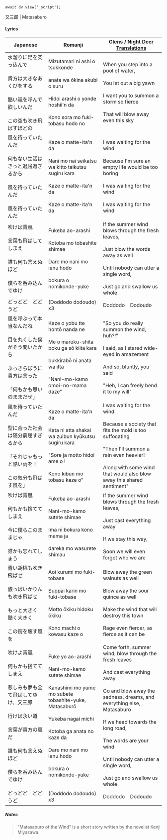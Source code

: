 ```dataviewjs
await dv.view('_script');
```
又三郎 | Matasaburo
#### Lyrics

| Japanese                                                                                                           | Romanji                                                                                                                                                                                                                                       | [Glens / Night Deer Translations](https://twitter.com/NightDeerTL)                                                                                                                                                                                                                                                           |
| ------------------------------------------------------------------------------------------------------------------ | --------------------------------------------------------------------------------------------------------------------------------------------------------------------------------------------------------------------------------------------- | ---------------------------------------------------------------------------------------------------------------------------------------------------------------------------------------------------------------------------------------------------------------------------------------------------------------------------- |
| 水溜りに足を突っ込んで<br><br>貴方は大きなあくびをする<br><br>酷い嵐を呼んで欲しいんだ<br><br>この空も吹き飛ばすほどの                                            | Mizutamari ni ashi o tsukkonde<br><br>anata wa ōkina akubi o suru<br><br>Hidoi arashi o yonde hoshii'n da<br><br>Kono sora mo fuki-tobasu hodo no                                                                                             | When you step into a pool of water,<br><br>You let out a big yawn<br><br>I want you to summon a storm so fierce<br><br>That will blow away even this sky                                                                                                                                                                     |
| 風を待っていたんだ<br><br>何もない生活はきっと退屈過ぎるから<br><br>風を待っていたんだ<br><br>風を待っていたんだ                                               | Kaze o matte-ita'n da<br><br>Nani mo nai seikatsu wa kitto taikutsu sugiru kara<br><br>Kaze o matte-ita'n da<br><br>Kaze o matte-ita'n da                                                                                                     | I was waiting for the wind<br><br>Because I'm sure an empty life would be too boring<br><br>I was waiting for the wind<br><br>I was waiting for the wind                                                                                                                                                                     |
| 吹けば青嵐<br><br>言葉も飛ばしてしまえ<br><br>誰も何も言えぬほど<br><br>僕らを呑み込んでゆけ                                                         | Fukeba ao-arashi<br><br>Kotoba mo tobashite shimae<br><br>Dare mo nani mo ienu hodo<br><br>bokura o nomikonde-yuke                                                                                                                            | If the summer wind blows through the fresh leaves,<br><br>Just blow the words away as well<br><br>Until nobody can utter a single word,<br><br>Just go and swallow us whole                                                                                                                                                  |
| どっどど　どどうど                                                                                                          | (Doddodo dodoudo) x3                                                                                                                                                                                                                          | Doddodo    Dodoudo                                                                                                                                                                                                                                                                                                           |
| 風を呼ぶって本当なんだね<br><br>目を丸くした僕がそう聞いたから<br><br>ぶっきらぼうに貴方は言った<br><br>「何もかも思いのままだぜ」                                      | Kaze o yobu tte hontō nanda ne<br><br>Me o maruku-shita boku ga sō kiita kara<br><br>bukkirabō ni anata wa itta<br><br>"Nani-mo-kamo omoi-no-mama daze"                                                                                       | "So you do really summon the wind, huh?!"<br><br>I said, as I stared wide-eyed in amazement<br><br>And so, bluntly, you said<br><br>"Heh, I can freely bend it to my will"                                                                                                                                                   |
| 風を待っていたんだ<br><br>型に合った社会は随分窮屈すぎるから<br><br>「それじゃもっと酷い雨を！<br><br>この気分も飛ばす風を」                                         | Kaze o matte-ita'n da<br><br>Kata ni atta shakai wa zuibun kyūkutsu sugiru kara<br><br>"Sore ja motto hidoi ame o !<br><br>Kono kibun mo tobasu kaze o"                                                                                       | I was waiting for the wind<br><br>Because a society that fits the mold is too suffocating<br><br>"Then I'll summon a rain even heavier!<br><br>Along with some wind that would also blow away this shared sentiment"                                                                                                         |
| 吹けば青嵐<br><br>何もかも捨ててしまえ<br><br>今に僕らこのままじゃ<br><br>誰かも忘れてしまう                                                         | Fukeba ao-arashi<br><br>Nani-mo-kamo sutete shimae<br><br>Ima ni bokura kono mama ja<br><br>dareka mo wasurete shimau                                                                                                                         | If the summer wind blows through the fresh leaves,<br><br>Just cast everything away<br><br>If we stay this way,<br><br>Soon we will even forget who we are                                                                                                                                                                   |
| 青い胡桃も吹き飛ばせ<br><br>酸っぱいかりんも吹き飛ばせ<br><br>もっと大きく　酷く大きく<br><br>この街を壊す風を                                                | Aoi kurumi mo fuki-tobase<br><br>Suppai karin mo fuki-tobase<br><br>Motto ōkiku hidoku ōkiku<br><br>Kono machi o kowasu kaze o                                                                                                                | Blow away the green walnuts as well<br><br>Blow away the sour quince as well<br><br>Make the wind that will destroy this town<br><br>Rage even fiercer, as fierce as it can be                                                                                                                                               |
| 吹けよ青嵐<br><br>何もかも捨ててしまえ<br><br>悲しみも夢も全て飛ばしてゆけ、又三郎<br><br>行けば永い道<br><br>言葉が貴方の風だ<br><br>誰も何も言えぬほど<br><br>僕らを呑み込んでゆけ | Fuke yo ao-arashi<br><br>Nani-mo-kamo sutete shimae<br><br>Kanashimi mo yume mo subete tobashite-yuke, Matasaburō<br><br>Yukeba nagai michi<br><br>Kotoba ga anata no kaze da<br><br>Dare mo nani mo ienu hodo<br><br>bokura o nomikonde-yuke | Come forth, summer wind; blow through the fresh leaves<br><br>And cast everything away<br><br>Go and blow away the sadness, dreams, and everything else, Matasaburo<br><br>If we head towards the long road,<br><br>The words are your wind<br><br>Until nobody can utter a single word,<br><br>Just go and swallow us whole |
| どっどど　どどうど                                                                                                          | (Doddodo dodoudo) x3                                                                                                                                                                                                                          | Doddodo    Dodoudo                                                                                                                                                                                                                                                                                                           |
##### Notes
>"Matasaburo of the Wind" is a short story written by the novelist Kenji Miyazawa.
